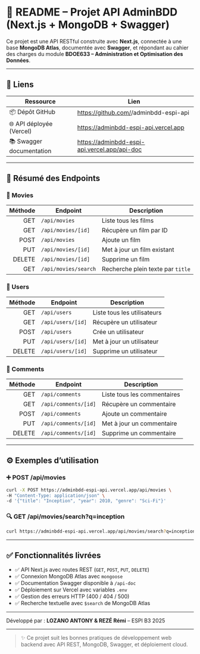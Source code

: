 # 📘 README – Projet API AdminBDD (Next.js + MongoDB + Swagger)

Ce projet est une API RESTful construite avec **Next.js**, connectée à une base **MongoDB Atlas**, documentée avec **Swagger**, et répondant au cahier des charges du module **BDOE633 – Administration et Optimisation des Données**.

---

## 🔗 Liens

| Ressource                     | Lien                                                             |
|------------------------------|------------------------------------------------------------------|
| 📦 Dépôt GitHub              | https://github.com/<ton-user>/adminbdd-espi-api                  |
| 🌐 API déployée (Vercel)     | https://adminbdd-espi-api.vercel.app                            |
| 📚 Swagger documentation     | https://adminbdd-espi-api.vercel.app/api-doc                    |

---

## 📌 Résumé des Endpoints

### 🎥 Movies

| Méthode | Endpoint              | Description                         |
|--------:|-----------------------|-------------------------------------|
| GET     | `/api/movies`         | Liste tous les films                |
| GET     | `/api/movies/[id]`    | Récupère un film par ID             |
| POST    | `/api/movies`         | Ajoute un film                      |
| PUT     | `/api/movies/[id]`    | Met à jour un film existant         |
| DELETE  | `/api/movies/[id]`    | Supprime un film                    |
| GET     | `/api/movies/search`  | Recherche plein texte par `title`   |

### 👤 Users

| Méthode | Endpoint              | Description                         |
|--------:|-----------------------|-------------------------------------|
| GET     | `/api/users`          | Liste tous les utilisateurs         |
| GET     | `/api/users/[id]`     | Récupère un utilisateur             |
| POST    | `/api/users`          | Crée un utilisateur                 |
| PUT     | `/api/users/[id]`     | Met à jour un utilisateur           |
| DELETE  | `/api/users/[id]`     | Supprime un utilisateur             |

### 💬 Comments

| Méthode | Endpoint                | Description                         |
|--------:|-------------------------|-------------------------------------|
| GET     | `/api/comments`         | Liste tous les commentaires         |
| GET     | `/api/comments/[id]`    | Récupère un commentaire             |
| POST    | `/api/comments`         | Ajoute un commentaire               |
| PUT     | `/api/comments/[id]`    | Met à jour un commentaire           |
| DELETE  | `/api/comments/[id]`    | Supprime un commentaire             |

---

## ⚙️ Exemples d’utilisation

### ➕ POST /api/movies
```bash
curl -X POST https://adminbdd-espi-api.vercel.app/api/movies \
-H "Content-Type: application/json" \
-d '{"title": "Inception", "year": 2010, "genre": "Sci-Fi"}'
```

### 🔍 GET /api/movies/search?q=inception
```bash
curl https://adminbdd-espi-api.vercel.app/api/movies/search?q=inception
```

---

## ✅ Fonctionnalités livrées

- ✅ API Next.js avec routes REST (`GET`, `POST`, `PUT`, `DELETE`)
- ✅ Connexion MongoDB Atlas avec `mongoose`
- ✅ Documentation Swagger disponible à `/api-doc`
- ✅ Déploiement sur Vercel avec variables `.env`
- ✅ Gestion des erreurs HTTP (400 / 404 / 500)
- ✅ Recherche textuelle avec `$search` de MongoDB Atlas

---


Développé par : **LOZANO ANTONY & REZÉ Rémi** – ESPI B3 2025

---

> ✨ Ce projet suit les bonnes pratiques de développement web backend avec API REST, MongoDB, Swagger, et déploiement cloud.
